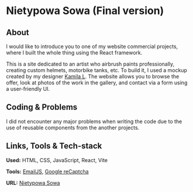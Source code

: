 # Nietypowa Sowa (Final version)

## About

I would like to introduce you to one of my website commercial projects, where I built the whole thing using the React framework.

This is a site dedicated to an artist who airbrush paints professionally, creating custom helmets, motorbike tanks, etc. To build it, I used a mockup created by my designer [Kamila L](https://github.com/KamiRaLsr). The website allows you to browse the offer, look at photos of the work in the gallery, and contact via a form using a user-friendly UI.

## Coding & Problems

I did not encounter any major problems when writing the code due to the use of reusable components from the another projects.

## Links, Tools & Tech-stack

**Used:** HTML, CSS, JavaScript, React, Vite

**Tools:** [EmailJS](https://www.emailjs.com/), [Google reCaptcha](https://www.google.com/recaptcha/about/)

**URL:** [Nietypowa Sowa](https://nietypowa-sowa.pl/)
